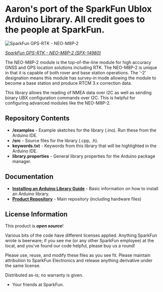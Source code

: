 Aaron's port of the SparkFun Ublox Arduino Library.  All credit goes to the
people at SparkFun.
===========================================================

![SparkFun GPS-RTK - NEO-M8P-2](https://cdn.sparkfun.com/r/500-500/assets/parts/1/3/2/8/2/14980-Ublox_GPS-RTK__Qwiic__-_NEO-M8P-2-01.jpg)

[*SparkFun GPS-RTK - NEO-M8P-2 (SPX-14980)*](https://www.sparkfun.com/products/14980)

The NEO-M8P-2 module is the top-of-the-line module for high accuracy GNSS and GPS location solutions including RTK. The NEO-M8P-2 is unique in that it is capable of both rover and base station operations. The ‘-2’ designation means this module has survey-in mode allowing the module to become a base station and produce RTCM 3.x correction data. 

This library allows the reading of NMEA data over I2C as well as sending binary UBX configuration commands over I2C. This is helpful for configuring advanced modules like the NEO-M8P-2.

Repository Contents
-------------------

* **/examples** - Example sketches for the library (.ino). Run these from the Arduino IDE. 
* **/src** - Source files for the library (.cpp, .h).
* **keywords.txt** - Keywords from this library that will be highlighted in the Arduino IDE. 
* **library.properties** - General library properties for the Arduino package manager. 

Documentation
--------------

* **[Installing an Arduino Library Guide](https://learn.sparkfun.com/tutorials/installing-an-arduino-library)** - Basic information on how to install an Arduino library.
* **[Product Repository](https://github.com/sparkfunX/Qwiic_GPS-RTK)** - Main repository (including hardware files)

License Information
-------------------

This product is _**open source**_! 

Various bits of the code have different licenses applied. Anything SparkFun wrote is beerware; if you see me (or any other SparkFun employee) at the local, and you've found our code helpful, please buy us a round!

Please use, reuse, and modify these files as you see fit. Please maintain attribution to SparkFun Electronics and release anything derivative under the same license.

Distributed as-is; no warranty is given.

- Your friends at SparkFun.
